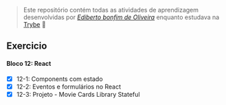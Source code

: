 > Este repositório contém todas as atividades de aprendizagem desenvolvidas por _[Ediberto bonfim de Oliveira](https://www.linkedin.com/in/ediberto-b-oliveira-872926178/)_ enquanto estudava na [Trybe](https://www.betrybe.com/) :rocket:

## Exercicio

#### Bloco 12: React

- [x] 12-1: Components com estado
- [x] 12-2: Eventos e formulários no React
- [x] 12-3: Projeto - Movie Cards Library Stateful
